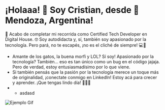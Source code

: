 # ¡Holaaa! 👋 Soy Cristian, desde 📍 Mendoza, Argentina!

 🌱 Acabo de completar mi recorrida como Certified Tech Developer en Digital House.
 🤓 Soy autodidacta y, sí, también soy apasionado por la tecnología. Pero pará, no te escapés, ¡no es el cliché de siempre! 💻🌟
- Amante de los gatos, la buena morfi y LOL? Sí soy! Apasionado por la tecnología? También... eso es tan único como un bug en el código jajaja. Pero de verdad, estoy entusiasmadísimo por lo que viene.
- Si también pensás que la pasión por la tecnología merece un toque más de originalidad, ¡conectate conmigo en LinkedIn! Estoy acá para crecer y aprender. ¡Que tengas lindo día! 🚀🐾😺
- - asdasd

![Ejemplo Gif](https://media.giphy.com/media/kELWH7yHTEWlrOrgli/giphy.gif)



